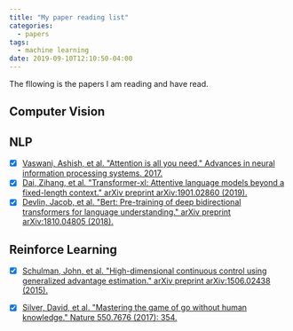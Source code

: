 ```yaml
---
title: "My paper reading list"
categories:
  - papers
tags:
  - machine learning
date: 2019-09-10T12:10:50-04:00
---
```


The fllowing is the papers I am reading and have read. 

## Computer Vision
## NLP
- [x] [Vaswani, Ashish, et al. "Attention is all you need." Advances in neural information processing systems. 2017.](http://papers.nips.cc/paper/7181-attention-is-all-you-need)
- [x] [Dai, Zihang, et al. "Transformer-xl: Attentive language models beyond a fixed-length context." arXiv preprint arXiv:1901.02860 (2019).](https://arxiv.org/abs/1901.02860)
- [x] [Devlin, Jacob, et al. "Bert: Pre-training of deep bidirectional transformers for language understanding." arXiv preprint arXiv:1810.04805 (2018).](https://arxiv.org/abs/1810.04805)

## Reinforce Learning
- [x] [Schulman, John, et al. "High-dimensional continuous control using generalized advantage estimation." arXiv preprint arXiv:1506.02438 (2015).](https://arxiv.org/abs/1506.02438) 
- [x] [Silver, David, et al. "Mastering the game of go without human knowledge." Nature 550.7676 (2017): 354.](http://discovery.ucl.ac.uk/10045895/1/agz_unformatted_nature.pdf)

